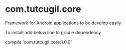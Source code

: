 # com.tutcugil.core
Framework for Android applications to be develop easily

To install add below line to gradle dependency

compile 'com.tutcugil:core:1.0.0'
